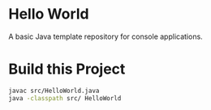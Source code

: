 # Hello World

A basic Java template repository for console applications.

# Build this Project

```bash
javac src/HelloWorld.java
java -classpath src/ HelloWorld
```
